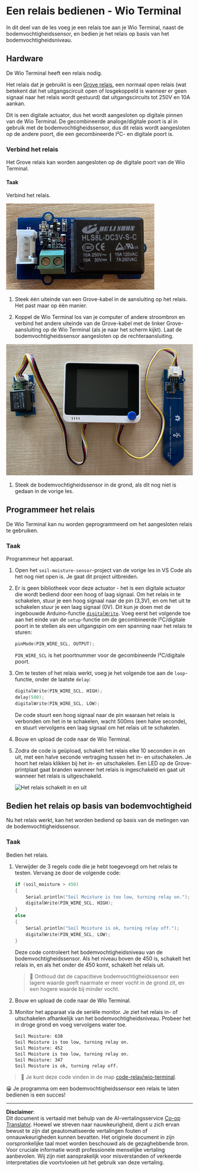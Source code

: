 <!--
CO_OP_TRANSLATOR_METADATA:
{
  "original_hash": "f3c5d8afa2ef6a0b425ef8ff20615cb4",
  "translation_date": "2025-08-27T21:13:05+00:00",
  "source_file": "2-farm/lessons/3-automated-plant-watering/wio-terminal-relay.md",
  "language_code": "nl"
}
-->
# Een relais bedienen - Wio Terminal

In dit deel van de les voeg je een relais toe aan je Wio Terminal, naast de bodemvochtigheidssensor, en bedien je het relais op basis van het bodemvochtigheidsniveau.

## Hardware

De Wio Terminal heeft een relais nodig.

Het relais dat je gebruikt is een [Grove relais](https://www.seeedstudio.com/Grove-Relay.html), een normaal open relais (wat betekent dat het uitgangscircuit open of losgekoppeld is wanneer er geen signaal naar het relais wordt gestuurd) dat uitgangscircuits tot 250V en 10A aankan.

Dit is een digitale actuator, dus het wordt aangesloten op digitale pinnen van de Wio Terminal. De gecombineerde analoge/digitale poort is al in gebruik met de bodemvochtigheidssensor, dus dit relais wordt aangesloten op de andere poort, die een gecombineerde I²C- en digitale poort is.

### Verbind het relais

Het Grove relais kan worden aangesloten op de digitale poort van de Wio Terminal.

#### Taak

Verbind het relais.

![Een Grove relais](../../../../../translated_images/grove-relay.d426958ca210fbd0fb7983d7edc069d46c73a8b0a099d94797bd756f7b6bb6be.nl.png)

1. Steek één uiteinde van een Grove-kabel in de aansluiting op het relais. Het past maar op één manier.

1. Koppel de Wio Terminal los van je computer of andere stroombron en verbind het andere uiteinde van de Grove-kabel met de linker Grove-aansluiting op de Wio Terminal (als je naar het scherm kijkt). Laat de bodemvochtigheidssensor aangesloten op de rechteraansluiting.

![Het Grove relais aangesloten op de linker aansluiting, en de bodemvochtigheidssensor aangesloten op de rechteraansluiting](../../../../../translated_images/wio-relay-and-soil-moisture-sensor.ed722202d42babe0be5f4518cf13e8c2c81e8df21d37839266cbdb60cf30172d.nl.png)

1. Steek de bodemvochtigheidssensor in de grond, als dit nog niet is gedaan in de vorige les.

## Programmeer het relais

De Wio Terminal kan nu worden geprogrammeerd om het aangesloten relais te gebruiken.

### Taak

Programmeur het apparaat.

1. Open het `soil-moisture-sensor`-project van de vorige les in VS Code als het nog niet open is. Je gaat dit project uitbreiden.

2. Er is geen bibliotheek voor deze actuator - het is een digitale actuator die wordt bediend door een hoog of laag signaal. Om het relais in te schakelen, stuur je een hoog signaal naar de pin (3,3V), en om het uit te schakelen stuur je een laag signaal (0V). Dit kun je doen met de ingebouwde Arduino-functie [`digitalWrite`](https://www.arduino.cc/reference/en/language/functions/digital-io/digitalwrite/). Voeg eerst het volgende toe aan het einde van de `setup`-functie om de gecombineerde I²C/digitale poort in te stellen als een uitgangspin om een spanning naar het relais te sturen:

    ```cpp
    pinMode(PIN_WIRE_SCL, OUTPUT);
    ```

    `PIN_WIRE_SCL` is het poortnummer voor de gecombineerde I²C/digitale poort.

1. Om te testen of het relais werkt, voeg je het volgende toe aan de `loop`-functie, onder de laatste `delay`:

    ```cpp
    digitalWrite(PIN_WIRE_SCL, HIGH);
    delay(500);
    digitalWrite(PIN_WIRE_SCL, LOW);
    ```

    De code stuurt een hoog signaal naar de pin waaraan het relais is verbonden om het in te schakelen, wacht 500ms (een halve seconde), en stuurt vervolgens een laag signaal om het relais uit te schakelen.

1. Bouw en upload de code naar de Wio Terminal.

1. Zodra de code is geüpload, schakelt het relais elke 10 seconden in en uit, met een halve seconde vertraging tussen het in- en uitschakelen. Je hoort het relais klikken bij het in- en uitschakelen. Een LED op de Grove-printplaat gaat branden wanneer het relais is ingeschakeld en gaat uit wanneer het relais is uitgeschakeld.

    ![Het relais schakelt in en uit](../../../../../images/relay-turn-on-off.gif)

## Bedien het relais op basis van bodemvochtigheid

Nu het relais werkt, kan het worden bediend op basis van de metingen van de bodemvochtigheidssensor.

### Taak

Bedien het relais.

1. Verwijder de 3 regels code die je hebt toegevoegd om het relais te testen. Vervang ze door de volgende code:

    ```cpp
    if (soil_moisture > 450)
    {
        Serial.println("Soil Moisture is too low, turning relay on.");
        digitalWrite(PIN_WIRE_SCL, HIGH);
    }
    else
    {
        Serial.println("Soil Moisture is ok, turning relay off.");
        digitalWrite(PIN_WIRE_SCL, LOW);
    }
    ```

    Deze code controleert het bodemvochtigheidsniveau van de bodemvochtigheidssensor. Als het niveau boven de 450 is, schakelt het relais in, en als het onder de 450 komt, schakelt het relais uit.

    > 💁 Onthoud dat de capacitieve bodemvochtigheidssensor een lagere waarde geeft naarmate er meer vocht in de grond zit, en een hogere waarde bij minder vocht.

1. Bouw en upload de code naar de Wio Terminal.

1. Monitor het apparaat via de seriële monitor. Je ziet het relais in- of uitschakelen afhankelijk van het bodemvochtigheidsniveau. Probeer het in droge grond en voeg vervolgens water toe.

    ```output
    Soil Moisture: 638
    Soil Moisture is too low, turning relay on.
    Soil Moisture: 452
    Soil Moisture is too low, turning relay on.
    Soil Moisture: 347
    Soil Moisture is ok, turning relay off.
    ```

> 💁 Je kunt deze code vinden in de map [code-relay/wio-terminal](../../../../../2-farm/lessons/3-automated-plant-watering/code-relay/wio-terminal).

😀 Je programma om een bodemvochtigheidssensor een relais te laten bedienen is een succes!

---

**Disclaimer**:  
Dit document is vertaald met behulp van de AI-vertalingsservice [Co-op Translator](https://github.com/Azure/co-op-translator). Hoewel we streven naar nauwkeurigheid, dient u zich ervan bewust te zijn dat geautomatiseerde vertalingen fouten of onnauwkeurigheden kunnen bevatten. Het originele document in zijn oorspronkelijke taal moet worden beschouwd als de gezaghebbende bron. Voor cruciale informatie wordt professionele menselijke vertaling aanbevolen. Wij zijn niet aansprakelijk voor misverstanden of verkeerde interpretaties die voortvloeien uit het gebruik van deze vertaling.